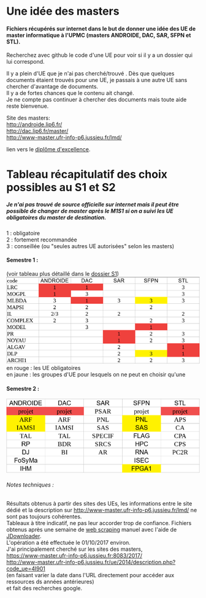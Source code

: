 # Une idée des masters

#### Fichiers récupérés sur internet dans le but de donner une idée des UE de master informatique à l'UPMC (masters ANDROIDE, DAC, SAR, SFPN et STL).  
Recherchez avec github le code d'une UE pour voir si il y a un dossier qui lui correspond.



Il y a plein d'UE que je n'ai pas cherché/trouvé .
Dès que quelques documents étaient trouvés pour une UE, je passais à une autre UE sans chercher d'avantage de documents.  
Il y a de fortes chances que le contenu ait changé.  
Je ne compte pas continuer à chercher des documents mais toute aide reste bienvenue.


Site des masters:  
http://androide.lip6.fr/  
http://dac.lip6.fr/master/  
http://www-master.ufr-info-p6.jussieu.fr/lmd/

lien vers le [diplôme d'excellence](http://www-master.ufr-info-p6.jussieu.fr:8080/espace_etudiant/doc_notes/diplomeexcellence.pdf).


# Tableau récapitulatif des choix possibles au S1 et S2
##### Je n'ai pas trouvé de source officielle sur internet mais il peut être possible de changer de master après le M1S1 si on a suivi les UE obligatoires du master de destination.
 


1 : obligatoire  
2 : fortement recommandée  
3 : conseillée (ou "seules autres UE autorisées" selon les masters)  
#### Semestre 1 :  
(voir tableau plus détaillé dans le [dossier S1](https://github.com/keyber/masterUPMC/edit/master/S1/README.md))  
![GitHub Logo](S1/UES1short.png)  
en rouge : les UE obligatoires  
en jaune : les groupes d'UE pour lesquels on ne peut en choisir qu'une


#### Semestre 2 :  
![GitHub Logo](S2/UES2.png)  




###### Notes techniques :  
Résultats obtenus à partir des sites des UEs, les informations entre le site dédié
et la description sur http://www-master.ufr-info-p6.jussieu.fr/lmd/ ne sont pas toujours cohérentes.  
Tableaux à titre indicatif, ne pas leur accorder trop de confiance.
Fichiers obtenus après une semaine de [web scraping](https://en.wikipedia.org/wiki/Web_scraping)
manuel avec l'aide de [JDownloader](http://jdownloader.org/).  
L'opération a été effectuée le 01/10/2017 environ.  
J'ai principalement cherché sur les sites des masters,  
https://www-master.ufr-info-p6.jussieu.fr:8083/2017/  
http://www-master.ufr-info-p6.jussieu.fr/ue/2014/description.php?code_ue=4I901  
(en faisant varier la date dans l'URL directement pour accéder aux ressources ds années antérieures)  
et fait des recherches google.

